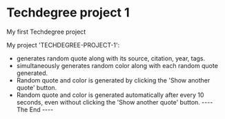# Techdegree project 1
 My first Techdegree project

My project 'TECHDEGREE-PROJECT-1':
 - generates random quote along with its source, citation, year, tags.
 - simultaneously generates random color along with each random quote generated.
 - Random quote and color is generated by clicking the 'Show another quote' button.
 - Random quote and color is generated automatically after every 10 seconds, even without clicking the 'Show another quote' button.
   ---- The End ----